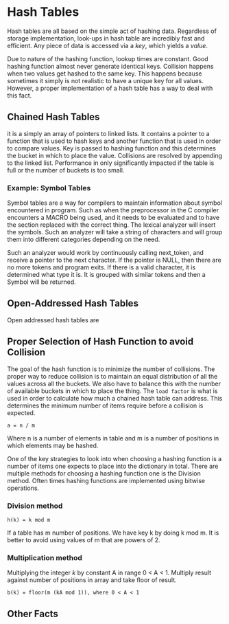 # Hash Tables

Hash tables are all based on the simple act of hashing data. Regardless of storage 
implementation, look-ups in hash table are incredibly fast and efficient. Any piece of data 
is accessed via a *key*, which yields a *value*.

Due to nature of the hashing function, lookup times are constant. Good hashing function almost 
never generate identical keys. Collision happens when two values get hashed to the same key.
This happens because sometimes it simply is not realistic to have a unique key for all values.
However, a proper implementation of a hash table has a way to deal with this fact.

## Chained Hash Tables

it is a simply an array of pointers to linked lists. It contains a pointer to a function that is
used to hash keys and another function that is used in order to compare values. Key is
passed to hashing function and this determines the bucket in which to place the value. Collisions
are resolved by appending to the linked list. Performance in only significantly impacted 
if the table is full or the number of buckets is too small.

### Example: Symbol Tables

Symbol tables are a way for compilers to maintain information about symbol encountered in program. Such
as when the preprocessor in the C compiler encounters a MACRO being used, and it needs to be evaluated 
and to have the section replaced with the correct thing.
The lexical analyzer will insert the symbols. Such an analyzer will take a string of characters and will group
them into different categories depending on the need.

Such an analyzer would work by continuously calling next_token, and receive a pointer to the next character.
If the pointer is NULL, then there are no more tokens and program exits. If there is a valid character, 
it is determined what type it is. It is grouped with similar tokens and then a Symbol will be returned.

## Open-Addressed Hash Tables

Open addressed hash tables are

## Proper Selection of Hash Function to avoid Collision

The goal of the hash function is to minimize the number of collisions. 
The proper way to reduce collision is to maintain an equal distribution of all the values across all the buckets.
We also have to balance this with the number of available buckets in which to place the thing. The
`load factor` is what is used in order to calculate how much a chained hash table can address.
This determines the minimum number of items require before a collision is expected.

```
a = n / m
```

Where n is a number of elements in table and m is a number of positions in which elements 
may be hashed.

One of the key strategies to look into when choosing a hashing function is a number of items
one expects to place into the dictionary in total.
There are multiple methods for choosing a hashing function one is the Division method.
Often times hashing functions are implemented using bitwise operations.

### Division method

```
h(k) = k mod m
```

If a table has m number of positions. We have key k by doing k mod m. It is better to 
avoid using values of m that are powers of 2. 

### Multiplication method

Multiplying the integer *k* by constant A in range 0 < A < 1. Multiply result against number of 
positions in array and take floor of result.

```
b(k) = floor(m (kA mod 1)), where 0 < A < 1
```

## Other Facts
